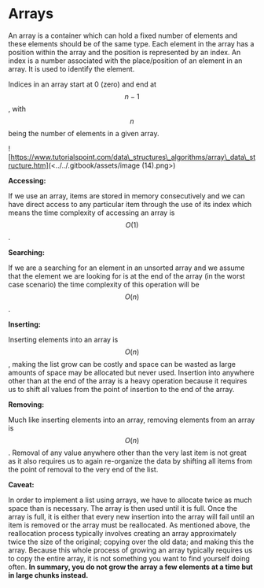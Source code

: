# Arrays

An array is a container which can hold a fixed number of elements and these elements should be of the same type. Each element in the array has a position within the array and the position is represented by an index. An index is a number associated with the place/position of an element in an array. It is used to identify the element.

Indices in an array start at 0 (zero) and end at $$n-1$$, with $$n$$ being the number of elements in a given array.

![https://www.tutorialspoint.com/data\_structures\_algorithms/array\_data\_structure.htm](<../../.gitbook/assets/image (14).png>)

**Accessing:**&#x20;

If we use an array, items are stored in memory consecutively and we can have direct access to any particular item through the use of its index which means the time complexity of accessing an array is$$O(1)$$.

**Searching:**

If we are a searching for an element in an unsorted array and we assume that the element we are looking for is at the end of the array (in the worst case scenario) the time complexity of this operation will be $$O(n)$$.

**Inserting:**

Inserting elements into an array is $$O(n)$$, making the list grow can be costly and space can be wasted as large amounts of space may be allocated but never used. Insertion into anywhere other than at the end of the array is a heavy operation because it requires us to shift all values from the point of insertion to the end of the array.&#x20;

**Removing:**

Much like inserting elements into an array, removing elements from an array is $$O(n)$$. Removal of any value anywhere other than the very last item is not great as it also requires us to again re-organize the data by shifting all items from the point of removal to the very end of the list.

**Caveat:**

In order to implement a list using arrays, we have to allocate twice as much space than is necessary. The array is then used until it is full. Once the array is full, it is either that every new insertion into the array will fail until an item is removed or the array must be reallocated. As mentioned above, the reallocation process typically involves creating an array approximately twice the size of the original; copying over the old data; and making this the array. Because this whole process of growing an array typically requires us to copy the entire array, it is not something you want to find yourself doing often. **In summary, you do not grow the array a few elements at a time but in large chunks instead.**&#x20;
